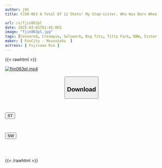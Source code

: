 ```yaml
---
author: j91
title: FJIN-063 A Total Of 12 Shots! My Step-sister, Who Was Born When My Parents Remarried, Is A Virgin. I Was Pounded And Creampied By My Defenseless Big-breasted Sister, Who Was Sloppy But Too Erotic... Reo Fujisawa

url: /v/fjin063pl
date: 2025-03-01T01:45:00Z
image: "fjin063pl.jpg"
tags: [Censored, Creampie, Solowork, Big Tits, Titty Fuck, BBW, Sister	]
maker: [ FunCity - Mousozoku  ]
actress: [ Fujisawa Rio ]
---
```



{{< rawhtml >}}

<div class="video" data-videoid="2bzzVO0RmQUZJV2">
    <a href="javascript:;">
        <img src="/v/fjin063pl/fjin063pl.jpg" width="WIDTH" height="HEIGHT" alt="fjin063pl.mp4" loading="lazy">
    </a>
</div>

<script type="text/javascript" src="https://j91.asia/asset/on-demand-st.js"></script>

<br>
  <link rel="stylesheet" href="https://j91.asia/asset/bs5.css">
  
  <center>
  <button class="btn btn-primary" type="button" data-bs-toggle="collapse" data-bs-target=".multi-collapse" aria-expanded="false" aria-controls="multiCollapseExample1 multiCollapseExample2"><h2>Download</h2></button></center>
</p>
<div class="row">
  <div class="col">
    <div class="collapse multi-collapse" id="multiCollapseExample1">
      <div class="card card-body">
	      	      <br>
<div class="buttons">  
<p><a href="/v/fjin063pl/st.html" target="_blank"><button class="btn-hover color-3"><i class="fa fa-download"></i> ST</button></a></p></div>
    </div>
  </div>
</div>
  <div class="col">
    <div class="collapse multi-collapse" id="multiCollapseExample2">
      <div class="card card-body">
	      <br>
<div class="buttons">
<p><a href="/v/fjin063pl/sw.html" target="_blank"><button class="btn-hover color-2"><i class="fa fa-download"></i> SW</button></a></p></div>
<br><br>
      </div>
    </div>
  </div>
</div>

{{< /rawhtml >}}
